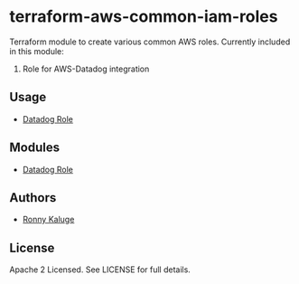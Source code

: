 # terraform-aws-common-iam-roles
Terraform module to create various common AWS roles. Currently included in this module:
1. Role for AWS-Datadog integration


Usage
-----

* [Datadog Role](https://github.com/traveloka/terraform-aws-common-iam-roles/tree/master/examples/datadog-role)

Modules
-------

* [Datadog Role](https://github.com/traveloka/terraform-aws-common-iam-roles/tree/master/modules/datadog-role)

Authors
-------

- [Ronny Kaluge](https://github.com/ronny-kaluge)

License
-------

Apache 2 Licensed. See LICENSE for full details.
